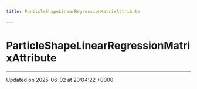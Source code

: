 ```yaml
---
title: ParticleShapeLinearRegressionMatrixAttribute

---
```


# ParticleShapeLinearRegressionMatrixAttribute





-------------------------------

Updated on 2025-06-02 at 20:04:22 +0000